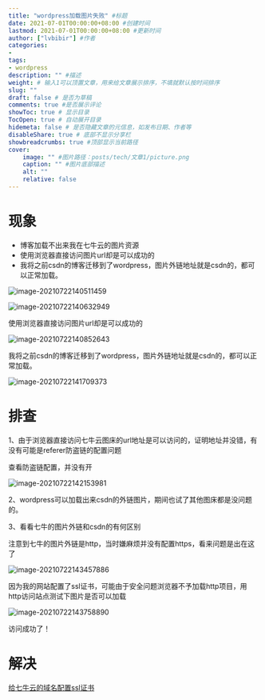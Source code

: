 ```yaml
---
title: "wordpress加载图片失败" #标题
date: 2021-07-01T00:00:00+08:00 #创建时间
lastmod: 2021-07-01T00:00:00+08:00 #更新时间
author: ["lvbibir"] #作者
categories: 
- 
tags: 
- wordpress
description: "" #描述
weight: # 输入1可以顶置文章，用来给文章展示排序，不填就默认按时间排序
slug: ""
draft: false # 是否为草稿
comments: true #是否展示评论
showToc: true # 显示目录
TocOpen: true # 自动展开目录
hidemeta: false # 是否隐藏文章的元信息，如发布日期、作者等
disableShare: true # 底部不显示分享栏
showbreadcrumbs: true #顶部显示当前路径
cover:
    image: "" #图片路径：posts/tech/文章1/picture.png
    caption: "" #图片底部描述
    alt: ""
    relative: false
---
```

# 现象

- 博客加载不出来我在七牛云的图片资源
- 使用浏览器直接访问图片url却是可以成功的
- 我将之前csdn的博客迁移到了wordpress，图片外链地址就是csdn的，都可以正常加载。

![image-20210722140511459](https://image.lvbibir.cn/blog/image-20210722140511459.png)

![image-20210722140632949](https://image.lvbibir.cn/blog/image-20210722140632949.png)

使用浏览器直接访问图片url却是可以成功的

![image-20210722140852643](https://image.lvbibir.cn/blog/image-20210722140852643.png)

我将之前csdn的博客迁移到了wordpress，图片外链地址就是csdn的，都可以正常加载。

![image-20210722141709373](https://image.lvbibir.cn/blog/image-20210722141709373.png)

# 排查

1、由于浏览器直接访问七牛云图床的url地址是可以访问的，证明地址并没错，有没有可能是referer防盗链的配置问题

查看防盗链配置，并没有开

![image-20210722142153981](https://image.lvbibir.cn/blog/image-20210722142153981.png)

2、wordpress可以加载出来csdn的外链图片，期间也试了其他图床都是没问题的。

3、看看七牛的图片外链和csdn的有何区别

注意到七牛的图片外链是http，当时嫌麻烦并没有配置https，看来问题是出在这了

![image-20210722143457886](https://image.lvbibir.cn/blog/image-20210722143457886.png)

因为我的网站配置了ssl证书，可能由于安全问题浏览器不予加载http项目，用http访问站点测试下图片是否可以加载

![image-20210722143758890](https://image.lvbibir.cn/blog/image-20210722143758890.png)

访问成功了！

# 解决

[给七牛云的域名配置ssl证书](https://lvbibir.cn/archives/247/)



